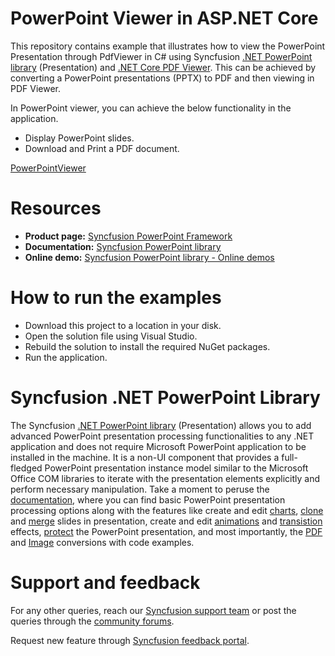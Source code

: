 # PowerPoint Viewer in ASP.NET Core

This repository contains example that illustrates how to view the PowerPoint Presentation through PdfViewer in C# using Syncfusion [.NET&nbsp;PowerPoint library](https://www.syncfusion.com/document-processing/powerpoint-framework/net/powerpoint-library) (Presentation) and [.NET Core PDF Viewer](https://www.syncfusion.com/aspnet-core-ui-controls/pdf-viewer). This can be achieved by converting a PowerPoint presentations (PPTX) to PDF and then viewing in PDF Viewer.


In PowerPoint viewer, you can achieve the below functionality in the application.
-	Display PowerPoint slides.
-	Download and Print a PDF document.

[PowerPointViewer](Images/PowerPointViewer.png)


# Resources

- **Product page:** [Syncfusion PowerPoint Framework](https://www.syncfusion.com/document-processing/powerpoint-framework/net)
- **Documentation:** [Syncfusion PowerPoint library](https://help.syncfusion.com/file-formats/presentation/presentation-to-pdf)
- **Online demo:** [Syncfusion PowerPoint library - Online demos](https://ej2.syncfusion.com/aspnetcore/PowerPoint/PowerPointViewer#/fluent)

# How to run the examples

-	Download this project to a location in your disk.
-	Open the solution file using Visual Studio.
-	Rebuild the solution to install the required NuGet packages.
-	Run the application.

# Syncfusion .NET PowerPoint Library
The Syncfusion [.NET PowerPoint library](https://www.syncfusion.com/document-processing/powerpoint-framework/net/powerpoint-library) (Presentation) allows you to add advanced PowerPoint presentation processing functionalities to any .NET application and does not require Microsoft PowerPoint application to be installed in the machine. It is a non-UI component that provides a full-fledged PowerPoint presentation instance model similar to the Microsoft Office COM libraries to iterate with the presentation elements explicitly and perform necessary manipulation. Take a moment to peruse the [documentation](https://help.syncfusion.com/file-formats/presentation/getting-started), where you can find basic PowerPoint presentation processing options along with the features like create and edit [charts](https://help.syncfusion.com/file-formats/presentation/working-with-charts), [clone](https://help.syncfusion.com/file-formats/presentation/working-with-slide#cloning-slide) and [merge](https://help.syncfusion.com/file-formats/presentation/working-with-slide#merging-slide) slides in presentation, create and edit [animations](https://help.syncfusion.com/file-formats/presentation/working-with-animation#edit-existing-animation-effect) and [transistion](https://help.syncfusion.com/file-formats/presentation/create-edit-slide-transitions-in-powerpoint-presentation-slides-cs-vb-net#modify-a-transition-effect-applied-to-a-powerpoint-slide) effects, [protect](https://help.syncfusion.com/file-formats/presentation/security) the PowerPoint presentation, and most importantly, the [PDF](https://help.syncfusion.com/file-formats/presentation/presentation-to-pdf) and [Image](https://help.syncfusion.com/file-formats/presentation/presentation-to-image) conversions with code examples.

# Support and feedback
For any other queries, reach our [Syncfusion support team](https://support.syncfusion.com/) or post the queries through the [community forums](https://www.syncfusion.com/forums).

Request new feature through [Syncfusion feedback portal](https://www.syncfusion.com/feedback).


